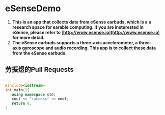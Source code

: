 # eSenseDemo
1. **This is an app that collects data from eSense earbuds, which is a a research space for earable computing. If you are insterested in eSense, please refer to [http://www.esense.io](http://www.esense.io)
 for more detail.**
2. **The eSense earbuds supports a three-axis accelerometer, a three-axis gyroscope and audio recording. This app is to collect these data from the eSense earbuds.**

## 劳振煜的Pull Requests
```cpp

#include<iostream>
int main(){
   using namespace std;
   cout << "success" << endl;
   return 0;
}

```
